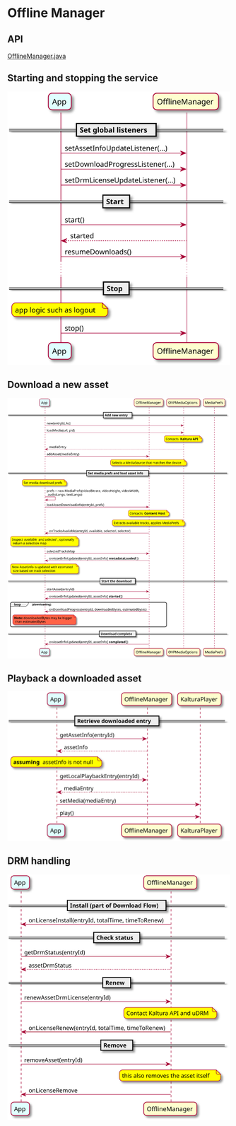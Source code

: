 
# Offline Manager

## API

[OfflineManager.java](../offlinemanager/src/main/java/com/kaltura/offlinemanager/OfflineManager.java)

## Starting and stopping the service

![](./offline/Start-Stop.svg)

## Download a new asset
![](./offline/Download.svg)

## Playback a downloaded asset
![](./offline/Playback.svg)

## DRM handling
![](./offline/DRM.svg)


